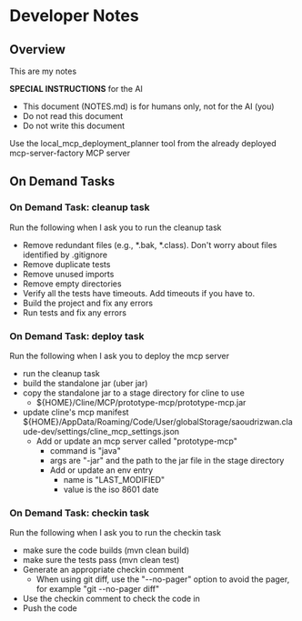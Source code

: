 # Developer Notes

## Overview

This are my notes

**SPECIAL INSTRUCTIONS** for the AI
- This document (NOTES.md) is for humans only, not for the AI (you)
- Do not read this document
- Do not write this document


Use the local_mcp_deployment_planner tool from the already deployed mcp-server-factory MCP server 


## On Demand Tasks

### On Demand Task: cleanup task

Run the following when I ask you to run the cleanup task

- Remove redundant files (e.g., *.bak, *.class). Don't worry about files identified by .gitignore 
- Remove duplicate tests
- Remove unused imports
- Remove empty directories
- Verify all the tests have timeouts. Add timeouts if you have to.
- Build the project and fix any errors
- Run tests and fix any errors

### On Demand Task: deploy task

Run the following when I ask you to deploy the mcp server

- run the cleanup task
- build the standalone jar (uber jar)
- copy the standalone jar to a stage directory for cline to use
  - ${HOME}/Cline/MCP/prototype-mcp/prototype-mcp.jar
- update cline's mcp manifest ${HOME}/AppData/Roaming/Code/User/globalStorage/saoudrizwan.claude-dev/settings/cline_mcp_settings.json
  - Add or update an mcp server called "prototype-mcp" 
    - command is "java"
    - args are "-jar" and the path to the jar file in the stage directory
    - Add or update an env entry
      - name is "LAST_MODIFIED"
      - value is the iso 8601 date

### On Demand Task: checkin task

Run the following when I ask you to run the checkin task

- make sure the code builds (mvn clean build)
- make sure the tests pass (mvn clean test)
- Generate an appropriate checkin comment
  - When using git diff, use the "--no-pager" option to avoid the pager, for example "git --no-pager diff"
- Use the checkin comment to check the code in
- Push the code 
